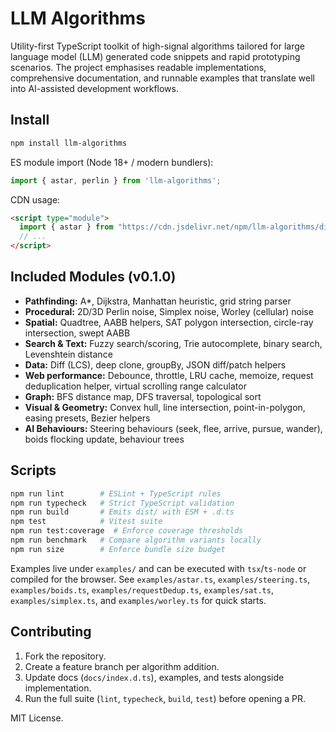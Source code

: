 # LLM Algorithms

Utility-first TypeScript toolkit of high-signal algorithms tailored for large language model (LLM) generated code snippets and rapid prototyping scenarios. The project emphasises readable implementations, comprehensive documentation, and runnable examples that translate well into AI-assisted development workflows.

## Install
```bash
npm install llm-algorithms
```

ES module import (Node 18+ / modern bundlers):
```ts
import { astar, perlin } from 'llm-algorithms';
```

CDN usage:
```html
<script type="module">
  import { astar } from "https://cdn.jsdelivr.net/npm/llm-algorithms/dist/index.js";
  // ...
</script>
```

## Included Modules (v0.1.0)
- **Pathfinding:** A*, Dijkstra, Manhattan heuristic, grid string parser
- **Procedural:** 2D/3D Perlin noise, Simplex noise, Worley (cellular) noise
- **Spatial:** Quadtree, AABB helpers, SAT polygon intersection, circle-ray intersection, swept AABB
- **Search & Text:** Fuzzy search/scoring, Trie autocomplete, binary search, Levenshtein distance
- **Data:** Diff (LCS), deep clone, groupBy, JSON diff/patch helpers
- **Web performance:** Debounce, throttle, LRU cache, memoize, request deduplication helper, virtual scrolling range calculator
- **Graph:** BFS distance map, DFS traversal, topological sort
- **Visual & Geometry:** Convex hull, line intersection, point-in-polygon, easing presets, Bezier helpers
- **AI Behaviours:** Steering behaviours (seek, flee, arrive, pursue, wander), boids flocking update, behaviour trees

## Scripts
```bash
npm run lint        # ESLint + TypeScript rules
npm run typecheck   # Strict TypeScript validation
npm run build       # Emits dist/ with ESM + .d.ts
npm test            # Vitest suite
npm run test:coverage  # Enforce coverage thresholds
npm run benchmark   # Compare algorithm variants locally
npm run size        # Enforce bundle size budget
```

Examples live under `examples/` and can be executed with `tsx`/`ts-node` or compiled for the browser. See `examples/astar.ts`, `examples/steering.ts`, `examples/boids.ts`, `examples/requestDedup.ts`, `examples/sat.ts`, `examples/simplex.ts`, and `examples/worley.ts` for quick starts.

## Contributing
1. Fork the repository.
2. Create a feature branch per algorithm addition.
3. Update docs (`docs/index.d.ts`), examples, and tests alongside implementation.
4. Run the full suite (`lint`, `typecheck`, `build`, `test`) before opening a PR.

MIT License.
